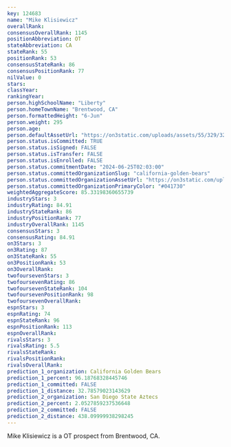 ```yaml
---
key: 124683
name: "Mike Klisiewicz"
overallRank: 
consensusOverallRank: 1145
positionAbbreviation: OT
stateAbbreviation: CA
stateRank: 55
positionRank: 53
consensusStateRank: 86
consensusPositionRank: 77
nilValue: 0
stars: 
classYear: 
rankingYear: 
person.highSchoolName: "Liberty"
person.homeTownName: "Brentwood, CA"
person.formattedHeight: "6-Jun"
person.weight: 295
person.age: 
person.defaultAssetUrl: "https://on3static.com/uploads/assets/55/329/329055.png"
person.status.isCommitted: TRUE
person.status.isSigned: FALSE
person.status.isTransfer: FALSE
person.status.isEnrolled: FALSE
person.status.commitmentDate: "2024-06-25T02:03:00"
person.status.committedOrganizationSlug: "california-golden-bears"
person.status.committedOrganizationAssetUrl: "https://on3static.com/uploads/assets/858/149/149858.svg"
person.status.committedOrganizationPrimaryColor: "#041730"
weightedAggregateScore: 85.33198360655739
industryStars: 3
industryRating: 84.91
industryStateRank: 86
industryPositionRank: 77
industryOverallRank: 1145
consensusStars: 3
consensusRating: 84.91
on3Stars: 3
on3Rating: 87
on3StateRank: 55
on3PositionRank: 53
on3OverallRank: 
twofoursevenStars: 3
twofoursevenRating: 86
twofoursevenStateRank: 104
twofoursevenPositionRank: 98
twofoursevenOverallRank: 
espnStars: 3
espnRating: 74
espnStateRank: 96
espnPositionRank: 113
espnOverallRank: 
rivalsStars: 3
rivalsRating: 5.5
rivalsStateRank: 
rivalsPositionRank: 
rivalsOverallRank: 
prediction_1_organization: California Golden Bears
prediction_1_percent: 96.18768328445746
prediction_1_committed: FALSE
prediction_1_distance: 32.78579023143629
prediction_2_organization: San Diego State Aztecs
prediction_2_percent: 2.0527859237536648
prediction_2_committed: FALSE
prediction_2_distance: 438.09999938298245
---
```

Mike Klisiewicz is a OT prospect from Brentwood, CA.